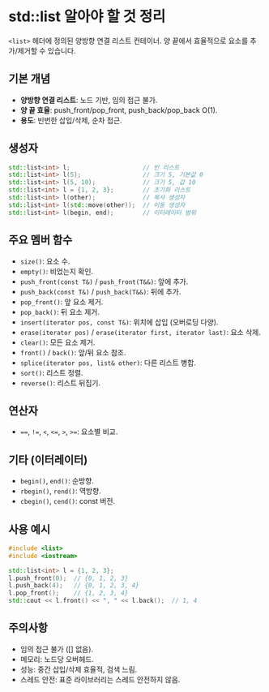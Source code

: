# std::list 알아야 할 것 정리

`<list>` 헤더에 정의된 양방향 연결 리스트 컨테이너. 양 끝에서 효율적으로 요소를 추가/제거할 수 있습니다.

## 기본 개념
- **양방향 연결 리스트**: 노드 기반, 임의 접근 불가.
- **양 끝 효율**: push_front/pop_front, push_back/pop_back O(1).
- **용도**: 빈번한 삽입/삭제, 순차 접근.

## 생성자
```cpp
std::list<int> l;                    // 빈 리스트
std::list<int> l(5);                 // 크기 5, 기본값 0
std::list<int> l(5, 10);             // 크기 5, 값 10
std::list<int> l = {1, 2, 3};        // 초기화 리스트
std::list<int> l(other);             // 복사 생성자
std::list<int> l(std::move(other));  // 이동 생성자
std::list<int> l(begin, end);        // 이터레이터 범위
```

## 주요 멤버 함수
- `size()`: 요소 수.
- `empty()`: 비었는지 확인.
- `push_front(const T&)` / `push_front(T&&)`: 앞에 추가.
- `push_back(const T&)` / `push_back(T&&)`: 뒤에 추가.
- `pop_front()`: 앞 요소 제거.
- `pop_back()`: 뒤 요소 제거.
- `insert(iterator pos, const T&)`: 위치에 삽입 (오버로딩 다양).
- `erase(iterator pos)` / `erase(iterator first, iterator last)`: 요소 삭제.
- `clear()`: 모든 요소 제거.
- `front()` / `back()`: 앞/뒤 요소 참조.
- `splice(iterator pos, list& other)`: 다른 리스트 병합.
- `sort()`: 리스트 정렬.
- `reverse()`: 리스트 뒤집기.

## 연산자
- `==`, `!=`, `<`, `<=`, `>`, `>=`: 요소별 비교.

## 기타 (이터레이터)
- `begin()`, `end()`: 순방향.
- `rbegin()`, `rend()`: 역방향.
- `cbegin()`, `cend()`: const 버전.

## 사용 예시
```cpp
#include <list>
#include <iostream>

std::list<int> l = {1, 2, 3};
l.push_front(0);  // {0, 1, 2, 3}
l.push_back(4);   // {0, 1, 2, 3, 4}
l.pop_front();    // {1, 2, 3, 4}
std::cout << l.front() << ", " << l.back();  // 1, 4
```

## 주의사항
- 임의 접근 불가 ([] 없음).
- 메모리: 노드당 오버헤드.
- 성능: 중간 삽입/삭제 효율적, 검색 느림.
- 스레드 안전: 표준 라이브러리는 스레드 안전하지 않음.